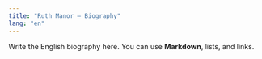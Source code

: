 ```yaml
---
title: "Ruth Manor — Biography"
lang: "en"
---
```

Write the English biography here. You can use **Markdown**, lists, and links.